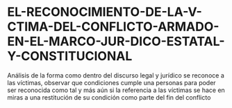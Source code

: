 # EL-RECONOCIMIENTO-DE-LA-V-CTIMA-DEL-CONFLICTO-ARMADO-EN-EL-MARCO-JUR-DICO-ESTATAL-Y-CONSTITUCIONAL
 Análisis de la forma como dentro del discurso legal y jurídico se reconoce a las víctimas, observar que condiciones cumple una personas para poder ser reconocida como tal y más aún si la referencia a las víctimas se hace en miras a una restitución de su condición como parte del fin del conflicto
